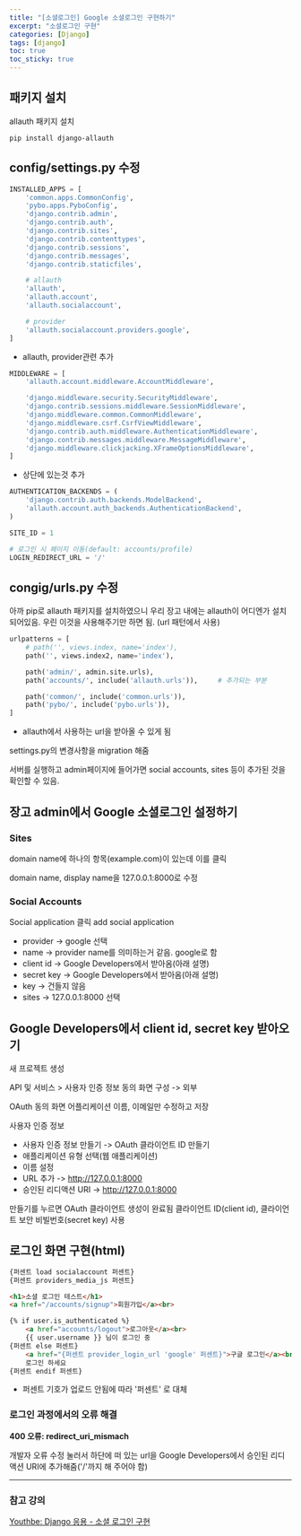 ```yaml
---
title: "[소셜로그인] Google 소셜로그인 구현하기"
excerpt: "소셜로그인 구현"
categories: [Django]
tags: [django]
toc: true
toc_sticky: true
---
```


## 패키지 설치
allauth 패키지 설치
~~~text
pip install django-allauth
~~~

## config/settings.py 수정

~~~python
INSTALLED_APPS = [
    'common.apps.CommonConfig',
    'pybo.apps.PyboConfig',
    'django.contrib.admin',
    'django.contrib.auth',
    'django.contrib.sites',
    'django.contrib.contenttypes',
    'django.contrib.sessions',
    'django.contrib.messages',
    'django.contrib.staticfiles',

    # allauth
    'allauth',
    'allauth.account',
    'allauth.socialaccount',

    # provider
    'allauth.socialaccount.providers.google',
]
~~~
* allauth, provider관련 추가

~~~python
MIDDLEWARE = [
    'allauth.account.middleware.AccountMiddleware',

    'django.middleware.security.SecurityMiddleware',
    'django.contrib.sessions.middleware.SessionMiddleware',
    'django.middleware.common.CommonMiddleware',
    'django.middleware.csrf.CsrfViewMiddleware',
    'django.contrib.auth.middleware.AuthenticationMiddleware',
    'django.contrib.messages.middleware.MessageMiddleware',
    'django.middleware.clickjacking.XFrameOptionsMiddleware',
]
~~~
* 상단에 있는것 추가

~~~python
AUTHENTICATION_BACKENDS = (
    'django.contrib.auth.backends.ModelBackend',
    'allauth.account.auth_backends.AuthenticationBackend',
)

SITE_ID = 1

# 로그인 시 페이지 이동(default: accounts/profile)
LOGIN_REDIRECT_URL = '/'
~~~


## congig/urls.py 수정
아까 pip로 allauth 패키지를 설치하였으니 우리 장고 내에는 allauth이 어디엔가 설치되어있음. 우린 이것을 사용해주기만 하면 됨. (url 패턴에서 사용)

~~~python
urlpatterns = [
    # path('', views.index, name='index'),
    path('', views.index2, name='index'),

    path('admin/', admin.site.urls),
    path('accounts/', include('allauth.urls')),     # 추가되는 부분

    path('common/', include('common.urls')),
    path('pybo/', include('pybo.urls')),
]
~~~
* allauth에서 사용하는 url을 받아올 수 있게 됨


settings.py의 변경사항을 migration 해줌

서버를 실행하고 admin페이지에 들어가면 social accounts, sites 등이 추가된 것을 확인할 수 있음.


## 장고 admin에서 Google 소셜로그인 설정하기
### Sites

domain name에 하나의 항목(example.com)이 있는데 이를 클릭

domain name, display name을 127.0.0.1:8000로 수정

### Social Accounts
Social application 클릭
add social application

* provider -> google 선택
* name -> provider name를 의미하는거 같음. google로 함
* client id -> Google Developers에서 받아옴(아래 설명)
* secret key -> Google Developers에서 받아옴(아래 설명)
* key -> 건들지 않음
* sites -> 127.0.0.1:8000 선택


## Google Developers에서 client id, secret key 받아오기 
새 프로젝트 생성

API 및 서비스 > 사용자 인증 정보
동의 화면 구성 -> 외부

OAuth 동의 화면
어플리케이션 이름, 이메일만 수정하고 저장

사용자 인증 정보
* 사용자 인증 정보 만들기 -> OAuth 클라이언트 ID 만들기
* 애플리케이션 유형 선택(웹 애플리케이션)
* 이름 설정
* URL 추가 -> http://127.0.0.1:8000
* 승인된 리디액션 URI -> http://127.0.0.1:8000

만들기를 누르면 OAuth 클라이언트 생성이 완료됨
클라이언트 ID(client id), 클라이언트 보안 비빌번호(secret key) 사용


## 로그인 화면 구현(html)
~~~html
{퍼센트 load socialaccount 퍼센트}
{퍼센트 providers_media_js 퍼센트}

<h1>소셜 로그인 테스트</h1>
<a href="/accounts/signup">회원가입</a><br>

{% if user.is_authenticated %}
    <a href="accounts/logout">로그아웃</a><br>
    {{ user.username }} 님이 로그인 중
{퍼센트 else 퍼센트}
    <a href="{퍼센트 provider_login_url 'google' 퍼센트}">구글 로그인</a><br>
    로그인 하세요
{퍼센트 endif 퍼센트}
~~~
* 퍼센트 기호가 업로드 안됨에 따라 '퍼센트' 로 대체


### 로그인 과정에서의 오류 해결
**400 오류: redirect_uri_mismach**

개발자 오류 수정 눌러서 하단에 떠 있는 url을 Google Developers에서 승인된 리디액션 URI에 추가해줌('/'까지 해 주어야 함)


*** 
### 참고 강의
[Youthbe: Django 응용 - 소셜 로그인 구현](https://www.youtube.com/watch?v=2oTtswFyE0g)
